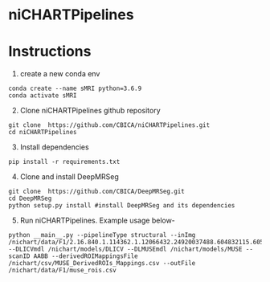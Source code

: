 # niCHARTPipelines


# Instructions
1) create a new conda env
```
conda create --name sMRI python=3.6.9
conda activate sMRI
```
2) Clone niCHARTPipelines github repository
```
git clone  https://github.com/CBICA/niCHARTPipelines.git
cd niCHARTPipelines
```

3) Install dependencies
```
pip install -r requirements.txt
```
4) Clone and install DeepMRSeg 
```
git clone  https://github.com/CBICA/DeepMRSeg.git
cd DeepMRSeg
python setup.py install #install DeepMRSeg and its dependencies
```

5) Run niCHARTPipelines. Example usage below-
```
python __main__.py --pipelineType structural --inImg /nichart/data/F1/2.16.840.1.114362.1.12066432.24920037488.604832115.605.168.nii.gz --DLICVmdl /nichart/models/DLICV --DLMUSEmdl /nichart/models/MUSE --scanID AABB --derivedROIMappingsFile /nichart/csv/MUSE_DerivedROIs_Mappings.csv --outFile /nichart/data/F1/muse_rois.csv
```


